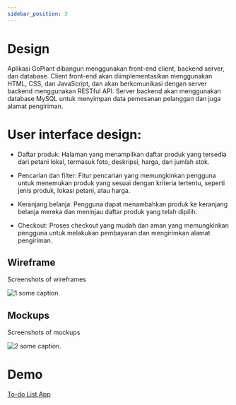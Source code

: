 ```yaml
---
sidebar_position: 3
---
```


# Design

Aplikasi GoPlant dibangun menggunakan front-end client, backend server, dan database. Client front-end akan diimplementasikan menggunakan HTML, CSS, dan JavaScript, dan akan berkomunikasi dengan server backend menggunakan RESTful API. Server backend akan menggunakan database MySQL untuk menyimpan data pemesanan pelanggan dan juga alamat pengiriman.

# User interface design:

- Daftar produk: Halaman yang menampilkan daftar produk yang tersedia dari petani lokal, termasuk foto, deskripsi, harga, dan jumlah stok.

- Pencarian dan filter: Fitur pencarian yang memungkinkan pengguna untuk menemukan produk yang sesuai dengan kriteria tertentu, seperti jenis produk, lokasi petani, atau harga.

- Keranjang belanja: Pengguna dapat menambahkan produk ke keranjang belanja mereka dan meninjau daftar produk yang telah dipilih.

- Checkout: Proses checkout yang mudah dan aman yang memungkinkan pengguna untuk melakukan pembayaran dan mengirimkan alamat pengiriman.

## Wireframe

Screenshots of wireframes

![1](./img/app_todo.webp)
some caption.

## Mockups

Screenshots of mockups

![2](./img/app_todo2.webp)
some caption.

# Demo
[To-do List App](https://todo.microsoft.com/)